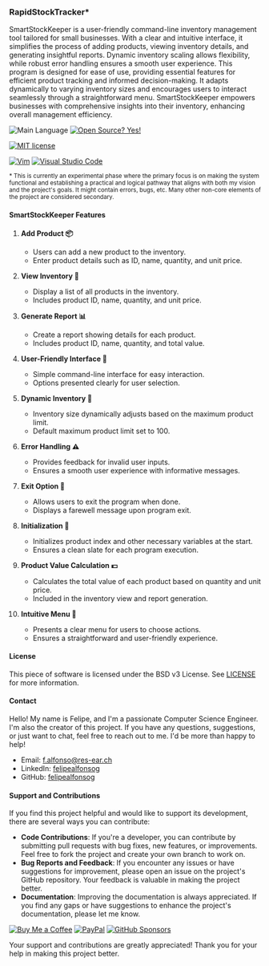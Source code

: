 ### RapidStockTracker*

SmartStockKeeper is a user-friendly command-line inventory management tool tailored for small businesses. With a clear and intuitive interface, it simplifies the process of adding products, viewing inventory details, and generating insightful reports. Dynamic inventory scaling allows flexibility, while robust error handling ensures a smooth user experience. This program is designed for ease of use, providing essential features for efficient product tracking and informed decision-making. It adapts dynamically to varying inventory sizes and encourages users to interact seamlessly through a straightforward menu. SmartStockKeeper empowers businesses with comprehensive insights into their inventory, enhancing overall management efficiency.

<!-- 
![Version](https://img.shields.io/github/release/felipealfonsog/RapidStockTracker.svg?style=flat&color=blue)
-->
![Main Language](https://img.shields.io/github/languages/top/felipealfonsog/RapidStockTracker.svg?style=flat&color=blue)
[![Open Source? Yes!](https://badgen.net/badge/Open%20Source%20%3F/Yes%21/blue?icon=github)](https://github.com/Naereen/badges/)

[![MIT license](https://img.shields.io/badge/License-MIT-blue.svg)](https://lbesson.mit-license.org/)
<!--
[![GPL license](https://img.shields.io/badge/License-GPL-blue.svg)](http://perso.crans.org/besson/LICENSE.html)
-->

[![Vim](https://img.shields.io/badge/--019733?logo=vim)](https://www.vim.org/)
[![Visual Studio Code](https://img.shields.io/badge/--007ACC?logo=visual%20studio%20code&logoColor=ffffff)](https://code.visualstudio.com/)

<sub>* This is currently an experimental phase where the primary focus is on making the system functional and establishing a practical and logical pathway that aligns with both my vision and the project's goals. It might contain errors, bugs, etc. Many other non-core elements of the project are considered secondary.</sub>

#### SmartStockKeeper Features

1. **Add Product 📦**
   - Users can add a new product to the inventory.
   - Enter product details such as ID, name, quantity, and unit price.

2. **View Inventory 👀**
   - Display a list of all products in the inventory.
   - Includes product ID, name, quantity, and unit price.

3. **Generate Report 📊**
   - Create a report showing details for each product.
   - Includes product ID, name, quantity, and total value.

4. **User-Friendly Interface 🤖**
   - Simple command-line interface for easy interaction.
   - Options presented clearly for user selection.

5. **Dynamic Inventory 🔄**
   - Inventory size dynamically adjusts based on the maximum product limit.
   - Default maximum product limit set to 100.

6. **Error Handling ⚠️**
   - Provides feedback for invalid user inputs.
   - Ensures a smooth user experience with informative messages.

7. **Exit Option 🚪**
   - Allows users to exit the program when done.
   - Displays a farewell message upon program exit.

8. **Initialization 🚀**
   - Initializes product index and other necessary variables at the start.
   - Ensures a clean slate for each program execution.

9. **Product Value Calculation 💵**
   - Calculates the total value of each product based on quantity and unit price.
   - Included in the inventory view and report generation.

10. **Intuitive Menu 📜**
    - Presents a clear menu for users to choose actions.
    - Ensures a straightforward and user-friendly experience.


#### License

This piece of software is licensed under the BSD v3 License. See [LICENSE](LICENSE) for more information.

#### Contact

Hello! My name is Felipe, and I'm a passionate Computer Science Engineer. I'm also the creator of this project. If you have any questions, suggestions, or just want to chat, feel free to reach out to me. I'd be more than happy to help!

- Email: f.alfonso@res-ear.ch
- LinkedIn: [felipealfonsog](https://www.linkedin.com/in/felipealfonsog/)
- GitHub: [felipealfonsog](https://github.com/felipealfonsog)

#### Support and Contributions

If you find this project helpful and would like to support its development, there are several ways you can contribute:

- **Code Contributions**: If you're a developer, you can contribute by submitting pull requests with bug fixes, new features, or improvements. Feel free to fork the project and create your own branch to work on.
- **Bug Reports and Feedback**: If you encounter any issues or have suggestions for improvement, please open an issue on the project's GitHub repository. Your feedback is valuable in making the project better.
- **Documentation**: Improving the documentation is always appreciated. If you find any gaps or have suggestions to enhance the project's documentation, please let me know.

[![Buy Me a Coffee](https://img.shields.io/badge/Buy%20Me%20a%20Coffee-%E2%98%95-FFDD00?style=flat-square&logo=buy-me-a-coffee&logoColor=black)](https://www.buymeacoffee.com/felipealfonsog)
[![PayPal](https://img.shields.io/badge/Donate%20with-PayPal-00457C?style=flat-square&logo=paypal&logoColor=white)](https://www.paypal.com/felipealfonsog)
[![GitHub Sponsors](https://img.shields.io/badge/Sponsor%20me%20on-GitHub-%23EA4AAA?style=flat-square&logo=github-sponsors&logoColor=white)](https://github.com/sponsors/felipealfonsog)

Your support and contributions are greatly appreciated! Thank you for your help in making this project better.
